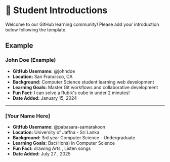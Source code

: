 # 👋 Student Introductions

Welcome to our GitHub learning community! Please add your introduction below following the template.

## Example

### John Doe (Example)
- **GitHub Username:** @johndoe
- **Location:** San Francisco, CA
- **Background:** Computer Science student learning web development
- **Learning Goals:** Master Git workflows and collaborative development
- **Fun Fact:** I can solve a Rubik's cube in under 2 minutes!
- **Date Added:** January 15, 2024

---

<!-- Add your introduction below this line -->

### [Your Name Here]
- **GitHub Username:** @pabasara-samarakoon
- **Location:** University of Jaffna - Sri Lanka
- **Background:** 3rd year Computer Science - Undergraduate 
- **Learning Goals:**  Bsc(Hons) in Computer Science
- **Fun Fact:** drawing Arts , Listen songs
- **Date Added:** July 27 , 2025


